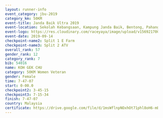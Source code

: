 ```yaml
---
layout: runner-info 
event_category: jbu-2019 
category_km: 50KM 
event-title: Janda Baik Ultra 2019
event-location: Sekolah Kebangsaan, Kampung Janda Baik, Bentong, Pahang, Malaysia 
event-logo: https://res.cloudinary.com/raceyaya/image/upload/v1569217009/logo/janda-baik_vch1pc.jpg 
event-date: 2019-09-14 
checkpoint-name2: Split 1 E Farm 
checkpoint-name3: Split 2 ATV 
overall_rank: 57
gender_rank: 12
category_rank: 7
bib: 54016
name: KOH GEK CHU
category: 50KM Women Veteran
gender: Female
time: 7-47-07
start: 0-00.0
checkpoint2: 3-45-15
checkpoint3: 7-15-34
finish: 7-47-07
country: Malaysia
certificate: https://drive.google.com/file/d/1msWflnpNOxhOt71phl8oH6-mBuiSa24h/view?usp=sharing
---
```

